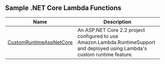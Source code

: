 ## Sample .NET Core Lambda Functions

| Name | Description|
|------| -----------|
| [CustomRuntimeAspNetCore](./CustomRuntimeAspNetCore/) | An ASP.NET Core 2.2 project configured to use Amazon.Lambda.RuntimeSupport and deployed using Lambda's custom runtime feature. |